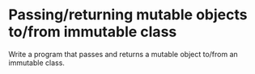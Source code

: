 # Passing/returning mutable objects to/from immutable class
Write a program that passes and returns a mutable object to/from an immutable class.
